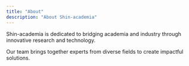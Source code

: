 ```yaml
---
title: "About"
description: "About Shin-academia"
---
```


Shin-academia is dedicated to bridging academia and industry through innovative research and technology.

Our team brings together experts from diverse fields to create impactful solutions.
